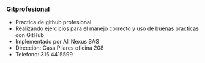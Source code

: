### Gitprofesional

- Practica de github profesional
- Realizando ejercicios para el manejo correcto y uso de buenas practicas con GitHub
- Implementado por All Nexus SAS
- Dirección: Casa Pilares oficina 208
- Telefono: 315 4415599
